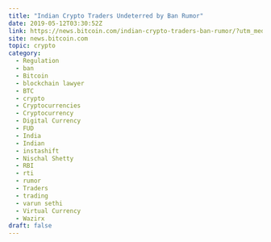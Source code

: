 ```yaml
---
title: "Indian Crypto Traders Undeterred by Ban Rumor"
date: 2019-05-12T03:30:52Z
link: https://news.bitcoin.com/indian-crypto-traders-ban-rumor/?utm_medium=RSS&utm_source=hune
site: news.bitcoin.com
topic: crypto
category:
  - Regulation
  - ban
  - Bitcoin
  - blockchain lawyer
  - BTC
  - crypto
  - Cryptocurrencies
  - Cryptocurrency
  - Digital Currency
  - FUD
  - India
  - Indian
  - instashift
  - Nischal Shetty
  - RBI
  - rti
  - rumor
  - Traders
  - trading
  - varun sethi
  - Virtual Currency
  - Wazirx
draft: false
---
```

